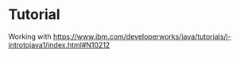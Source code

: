 # Tutorial
Working with https://www.ibm.com/developerworks/java/tutorials/j-introtojava1/index.html#N10212
